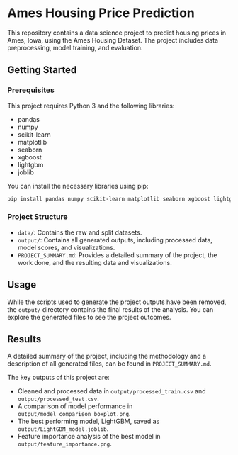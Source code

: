 # Ames Housing Price Prediction

This repository contains a data science project to predict housing prices in Ames, Iowa, using the Ames Housing Dataset. The project includes data preprocessing, model training, and evaluation.

## Getting Started

### Prerequisites

This project requires Python 3 and the following libraries:

*   pandas
*   numpy
*   scikit-learn
*   matplotlib
*   seaborn
*   xgboost
*   lightgbm
*   joblib

You can install the necessary libraries using pip:

```bash
pip install pandas numpy scikit-learn matplotlib seaborn xgboost lightgbm joblib
```

### Project Structure

*   `data/`: Contains the raw and split datasets.
*   `output/`: Contains all generated outputs, including processed data, model scores, and visualizations.
*   `PROJECT_SUMMARY.md`: Provides a detailed summary of the project, the work done, and the resulting data and visualizations.

## Usage

While the scripts used to generate the project outputs have been removed, the `output/` directory contains the final results of the analysis. You can explore the generated files to see the project outcomes.

## Results

A detailed summary of the project, including the methodology and a description of all generated files, can be found in `PROJECT_SUMMARY.md`.

The key outputs of this project are:

*   Cleaned and processed data in `output/processed_train.csv` and `output/processed_test.csv`.
*   A comparison of model performance in `output/model_comparison_boxplot.png`.
*   The best performing model, LightGBM, saved as `output/LightGBM_model.joblib`.
*   Feature importance analysis of the best model in `output/feature_importance.png`.
